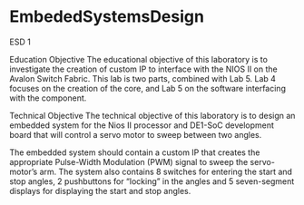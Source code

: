 # EmbededSystemsDesign
ESD 1


Education Objective
  The educational objective of this laboratory is to investigate the creation of custom IP to interface with the NIOS II on the Avalon Switch Fabric. This lab is two parts, combined with Lab 5. Lab 4 focuses on the creation of the core, and Lab 5 on the software interfacing with the component.  

 Technical Objective
    The technical objective of this laboratory is to design an embedded system for the Nios II processor and DE1-SoC development board that will control a servo motor to sweep between two angles. 
 
The embedded system should contain a custom IP that creates the appropriate Pulse-Width Modulation (PWM) signal to sweep the servo-motor’s arm. The system also contains 8 switches for entering the start and stop angles, 2 pushbuttons for “locking” in the angles and 5 seven-segment displays for displaying the start and stop angles. 
